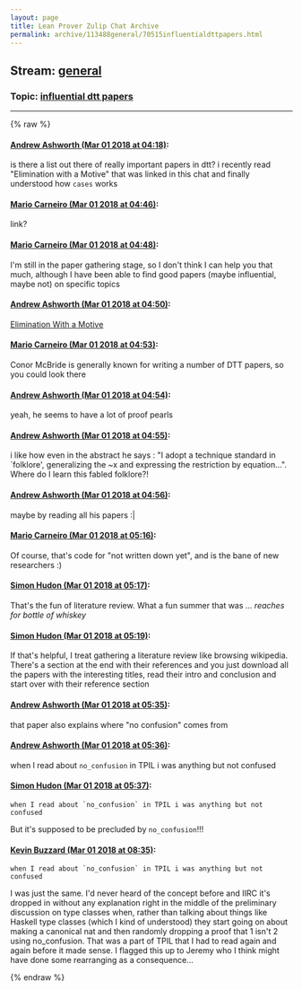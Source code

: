 ```yaml
---
layout: page
title: Lean Prover Zulip Chat Archive 
permalink: archive/113488general/70515influentialdttpapers.html
---
```


## Stream: [general](index.html)
### Topic: [influential dtt papers](70515influentialdttpapers.html)

---


{% raw %}
#### [ Andrew Ashworth (Mar 01 2018 at 04:18)](https://leanprover.zulipchat.com/#narrow/stream/113488-general/topic/influential%20dtt%20papers/near/123120262):
is there a list out there of really important papers in dtt? i recently read "Elimination with a Motive" that was linked in this chat and finally understood how `cases` works

#### [ Mario Carneiro (Mar 01 2018 at 04:46)](https://leanprover.zulipchat.com/#narrow/stream/113488-general/topic/influential%20dtt%20papers/near/123121079):
link?

#### [ Mario Carneiro (Mar 01 2018 at 04:48)](https://leanprover.zulipchat.com/#narrow/stream/113488-general/topic/influential%20dtt%20papers/near/123121130):
I'm still in the paper gathering stage, so I don't think I can help you that much, although I have been able to find good papers (maybe influential, maybe not) on specific topics

#### [ Andrew Ashworth (Mar 01 2018 at 04:50)](https://leanprover.zulipchat.com/#narrow/stream/113488-general/topic/influential%20dtt%20papers/near/123121198):
[Elimination With a Motive](https://pdfs.semanticscholar.org/d224/e96c59a81a471625faf87118b6299094e1e4.pdf)

#### [ Mario Carneiro (Mar 01 2018 at 04:53)](https://leanprover.zulipchat.com/#narrow/stream/113488-general/topic/influential%20dtt%20papers/near/123121265):
Conor McBride is generally known for writing a number of DTT papers, so you could look there

#### [ Andrew Ashworth (Mar 01 2018 at 04:54)](https://leanprover.zulipchat.com/#narrow/stream/113488-general/topic/influential%20dtt%20papers/near/123121307):
yeah, he seems to have a lot of proof pearls

#### [ Andrew Ashworth (Mar 01 2018 at 04:55)](https://leanprover.zulipchat.com/#narrow/stream/113488-general/topic/influential%20dtt%20papers/near/123121321):
i like how even in the abstract he says : "I adopt a technique standard in `folklore', generalizing the ~x and expressing the restriction by equation...". Where do I learn this fabled folklore?!

#### [ Andrew Ashworth (Mar 01 2018 at 04:56)](https://leanprover.zulipchat.com/#narrow/stream/113488-general/topic/influential%20dtt%20papers/near/123121364):
maybe by reading all his papers :|

#### [ Mario Carneiro (Mar 01 2018 at 05:16)](https://leanprover.zulipchat.com/#narrow/stream/113488-general/topic/influential%20dtt%20papers/near/123121920):
Of course, that's code for "not written down yet", and is the bane of new researchers :)

#### [ Simon Hudon (Mar 01 2018 at 05:17)](https://leanprover.zulipchat.com/#narrow/stream/113488-general/topic/influential%20dtt%20papers/near/123121930):
That's the fun of literature review. What a fun summer that was ... *reaches for bottle of whiskey*

#### [ Simon Hudon (Mar 01 2018 at 05:19)](https://leanprover.zulipchat.com/#narrow/stream/113488-general/topic/influential%20dtt%20papers/near/123121980):
If that's helpful, I treat gathering a literature review like browsing wikipedia. There's a section at the end with their references and you just download all the papers with the interesting titles, read their intro and conclusion and start over with their reference section

#### [ Andrew Ashworth (Mar 01 2018 at 05:35)](https://leanprover.zulipchat.com/#narrow/stream/113488-general/topic/influential%20dtt%20papers/near/123122397):
that paper also explains where "no confusion" comes from

#### [ Andrew Ashworth (Mar 01 2018 at 05:36)](https://leanprover.zulipchat.com/#narrow/stream/113488-general/topic/influential%20dtt%20papers/near/123122438):
when I read about `no_confusion` in TPIL i was anything but not confused

#### [ Simon Hudon (Mar 01 2018 at 05:37)](https://leanprover.zulipchat.com/#narrow/stream/113488-general/topic/influential%20dtt%20papers/near/123122446):
```quote
when I read about `no_confusion` in TPIL i was anything but not confused
```
But it's supposed to be precluded by `no_confusion`!!!

#### [ Kevin Buzzard (Mar 01 2018 at 08:35)](https://leanprover.zulipchat.com/#narrow/stream/113488-general/topic/influential%20dtt%20papers/near/123127085):
```quote
when I read about `no_confusion` in TPIL i was anything but not confused
```
I was just the same. I'd never heard of the concept before and IIRC it's dropped in without any explanation right in the middle of the preliminary discussion on type classes when, rather than talking about things like Haskell type classes (which I kind of understood) they start going on about making a canonical nat and then randomly dropping a proof that 1 isn't 2 using no_confusion. That was a part of TPIL that I had to read again and again before it made sense. I flagged this up to Jeremy who I think might have done some rearranging as a consequence...


{% endraw %}

